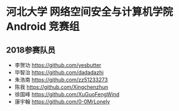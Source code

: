 # 河北大学 网络空间安全与计算机学院 Android 竞赛组
## 2018参赛队员
- 李贺功 https://github.com/yesbutter
- 毕智治 https://github.com/dadadazhi 
- 朱浩南 https://github.com/zz51233273
- 陈我 https://github.com/Xingchenzhun
- 徐国峰 https://github.com/XuGuoFengWind
- 康宇翰 https://github.com/0-0MrLonely
